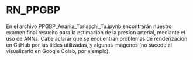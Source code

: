# RN_PPGBP

En el archivo PPGBP_Anania_Torlaschi_Tu.ipynb encontrarán nuestro examen final resuelto para la estimacion de la presion arterial, mediante el uso de ANNs. Cabe aclarar que se encuentran problemas de renderizacion en GitHub por las tildes utilizadas, y algunas imagenes (no sucede al visualizarlo en Google Colab, por ejemplo).
